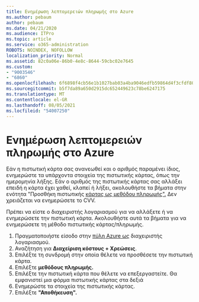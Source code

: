```yaml
---
title: Ενημέρωση λεπτομερειών πληρωμής στο Azure
ms.author: pebaum
author: pebaum
ms.date: 04/21/2020
ms.audience: ITPro
ms.topic: article
ms.service: o365-administration
ROBOTS: NOINDEX, NOFOLLOW
localization_priority: Normal
ms.assetid: 82c0a06e-86b0-4e8c-8644-59cbc02e7645
ms.custom:
- "9003546"
- "6860"
ms.openlocfilehash: 6f6898f4cb56e1b1027bab03a4ba9046edfb59864d4f3cfdf8057a18d737f6e9
ms.sourcegitcommit: b5f7da89a650d2915dc652449623c78be6247175
ms.translationtype: MT
ms.contentlocale: el-GR
ms.lasthandoff: 08/05/2021
ms.locfileid: "54007250"
---
```

# <a name="update-payment-details-in-azure"></a>Ενημέρωση λεπτομερειών πληρωμής στο Azure

Εάν η πιστωτική κάρτα σας ανανεωθεί και ο αριθμός παραμένει ίδιος, ενημερώστε τα υπάρχοντα στοιχεία της πιστωτικής κάρτας, όπως την ημερομηνία λήξης. Εάν ο αριθμός της πιστωτικής κάρτας σας αλλάξει επειδή η κάρτα έχει χαθεί, κλαπεί ή λήξει, ακολουθήστε τα βήματα στην ενότητα "Προσθήκη πιστωτικής [κάρτας ως μεθόδου πληρωμής".](https://docs.microsoft.com/azure/cost-management-billing/manage/change-credit-card?WT.mc_id=Portal-Microsoft_Azure_Support#addcard) Δεν χρειάζεται να ενημερώσετε το CVV.

Πρέπει να είστε ο διαχειριστής λογαριασμού για να αλλάξετε ή να ενημερώσετε την πιστωτική κάρτα. Ακολουθήστε αυτά τα βήματα για να ενημερώσετε τη μέθοδο πιστωτικής κάρτας/πληρωμής.

1. Πραγματοποιήστε είσοδο στην [πύλη Azure ως](https://portal.azure.com/) διαχειριστής λογαριασμού.
2. Αναζήτηση για **Διαχείριση κόστους + Χρεώσεις**.
3. Επιλέξτε τη συνδρομή στην οποία θέλετε να προσθέσετε την πιστωτική κάρτα.
4. Επιλέξτε **μεθόδους πληρωμής.**
5. Επιλέξτε την πιστωτική κάρτα που θέλετε να επεξεργαστείτε. Θα εμφανιστεί μια φόρμα πιστωτικής κάρτας στα δεξιά
6. Ενημερώστε τα στοιχεία της πιστωτικής κάρτας.
7. Επιλέξτε **"Αποθήκευση".**
